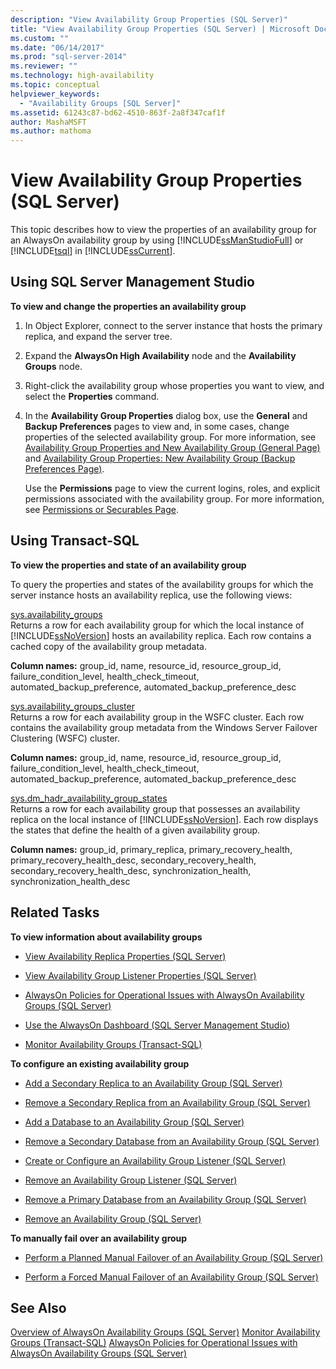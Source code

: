 ```yaml
---
description: "View Availability Group Properties (SQL Server)"
title: "View Availability Group Properties (SQL Server) | Microsoft Docs"
ms.custom: ""
ms.date: "06/14/2017"
ms.prod: "sql-server-2014"
ms.reviewer: ""
ms.technology: high-availability
ms.topic: conceptual
helpviewer_keywords: 
  - "Availability Groups [SQL Server]"
ms.assetid: 61243c87-bd62-4510-863f-2a8f347caf1f
author: MashaMSFT
ms.author: mathoma
---
```

# View Availability Group Properties (SQL Server)
  This topic describes how to view the properties of an availability group for an AlwaysOn availability group by using [!INCLUDE[ssManStudioFull](../../../includes/ssmanstudiofull-md.md)] or [!INCLUDE[tsql](../../../includes/tsql-md.md)] in [!INCLUDE[ssCurrent](../../../includes/sscurrent-md.md)].  
  

  
##  <a name="SSMSProcedure"></a> Using SQL Server Management Studio  
 **To view and change the properties an availability group**  
  
1.  In Object Explorer, connect to the server instance that hosts the primary replica, and expand the server tree.  
  
2.  Expand the **AlwaysOn High Availability** node and the **Availability Groups** node.  
  
3.  Right-click the availability group whose properties you want to view, and select the **Properties** command.  
  
4.  In the **Availability Group Properties** dialog box, use the **General** and **Backup Preferences** pages to view and, in some cases, change properties of the selected availability group. For more information, see [Availability Group Properties and New Availability Group &#40;General Page&#41;](availability-group-properties-new-availability-group-general-page.md) and [Availability Group Properties: New Availability Group &#40;Backup Preferences Page&#41;](availability-group-properties-new-availability-group-backup-preferences-page.md).  
  
     Use the **Permissions** page to view the current logins, roles, and explicit permissions associated with the availability group. For more information, see [Permissions or Securables Page](../../../relational-databases/security/permissions-or-securables-page.md).  
  

  
##  <a name="TsqlProcedure"></a> Using Transact-SQL  
 **To view the properties and state of an availability group**  
  
 To query the properties and states of the availability groups for which the server instance hosts an availability replica, use the following views:  
  
 [sys.availability_groups](/sql/relational-databases/system-catalog-views/sys-availability-groups-transact-sql)  
 Returns a row for each availability group for which the local instance of [!INCLUDE[ssNoVersion](../../../includes/ssnoversion-md.md)] hosts an availability replica. Each row contains a cached copy of the availability group metadata.  
  
 **Column names:** group_id, name, resource_id, resource_group_id, failure_condition_level, health_check_timeout, automated_backup_preference, automated_backup_preference_desc  
  
 [sys.availability_groups_cluster](/sql/relational-databases/system-catalog-views/sys-availability-groups-cluster-transact-sql)  
 Returns a row for each availability group in the WSFC cluster. Each row contains the availability group metadata from the Windows Server Failover Clustering (WSFC) cluster.  
  
 **Column names:** group_id, name, resource_id, resource_group_id, failure_condition_level, health_check_timeout, automated_backup_preference, automated_backup_preference_desc  
  
 [sys.dm_hadr_availability_group_states](/sql/relational-databases/system-dynamic-management-views/sys-dm-hadr-availability-group-states-transact-sql)  
 Returns a row for each availability group that possesses an availability replica on the local instance of [!INCLUDE[ssNoVersion](../../../includes/ssnoversion-md.md)]. Each row displays the states that define the health of a given availability group.  
  
 **Column names:** group_id, primary_replica, primary_recovery_health, primary_recovery_health_desc, secondary_recovery_health, secondary_recovery_health_desc, synchronization_health, synchronization_health_desc  
  

  
##  <a name="RelatedTasks"></a> Related Tasks  
 **To view information about availability groups**  
  
-   [View Availability Replica Properties &#40;SQL Server&#41;](view-availability-replica-properties-sql-server.md)  
  
-   [View Availability Group Listener Properties &#40;SQL Server&#41;](view-availability-group-listener-properties-sql-server.md)  
  
-   [AlwaysOn Policies for Operational Issues with AlwaysOn Availability Groups &#40;SQL Server&#41;](always-on-policies-for-operational-issues-always-on-availability.md)
  
-   [Use the AlwaysOn Dashboard &#40;SQL Server Management Studio&#41;](use-the-always-on-dashboard-sql-server-management-studio.md)  
  
-   [Monitor Availability Groups &#40;Transact-SQL&#41;](monitor-availability-groups-transact-sql.md)  
  
 **To configure an existing availability group**  
  
-   [Add a Secondary Replica to an Availability Group &#40;SQL Server&#41;](add-a-secondary-replica-to-an-availability-group-sql-server.md)  
  
-   [Remove a Secondary Replica from an Availability Group &#40;SQL Server&#41;](remove-a-secondary-replica-from-an-availability-group-sql-server.md)  
  
-   [Add a Database to an Availability Group &#40;SQL Server&#41;](availability-group-add-a-database.md)  
  
-   [Remove a Secondary Database from an Availability Group &#40;SQL Server&#41;](remove-a-secondary-database-from-an-availability-group-sql-server.md)  
  
-   [Create or Configure an Availability Group Listener &#40;SQL Server&#41;](create-or-configure-an-availability-group-listener-sql-server.md)  
  
-   [Remove an Availability Group Listener &#40;SQL Server&#41;](remove-an-availability-group-listener-sql-server.md)  
  
-   [Remove a Primary Database from an Availability Group &#40;SQL Server&#41;](remove-a-primary-database-from-an-availability-group-sql-server.md)  
  
-   [Remove an Availability Group &#40;SQL Server&#41;](remove-an-availability-group-sql-server.md)  
  
 **To manually fail over an availability group**  
  
-   [Perform a Planned Manual Failover of an Availability Group &#40;SQL Server&#41;](perform-a-planned-manual-failover-of-an-availability-group-sql-server.md)  
  
-   [Perform a Forced Manual Failover of an Availability Group &#40;SQL Server&#41;](perform-a-forced-manual-failover-of-an-availability-group-sql-server.md)  
  

  
## See Also  
 [Overview of AlwaysOn Availability Groups &#40;SQL Server&#41;](overview-of-always-on-availability-groups-sql-server.md)
 [Monitor Availability Groups &#40;Transact-SQL&#41;](monitor-availability-groups-transact-sql.md)
 [AlwaysOn Policies for Operational Issues with AlwaysOn Availability Groups &#40;SQL Server&#41;](always-on-policies-for-operational-issues-always-on-availability.md) 
  
  
